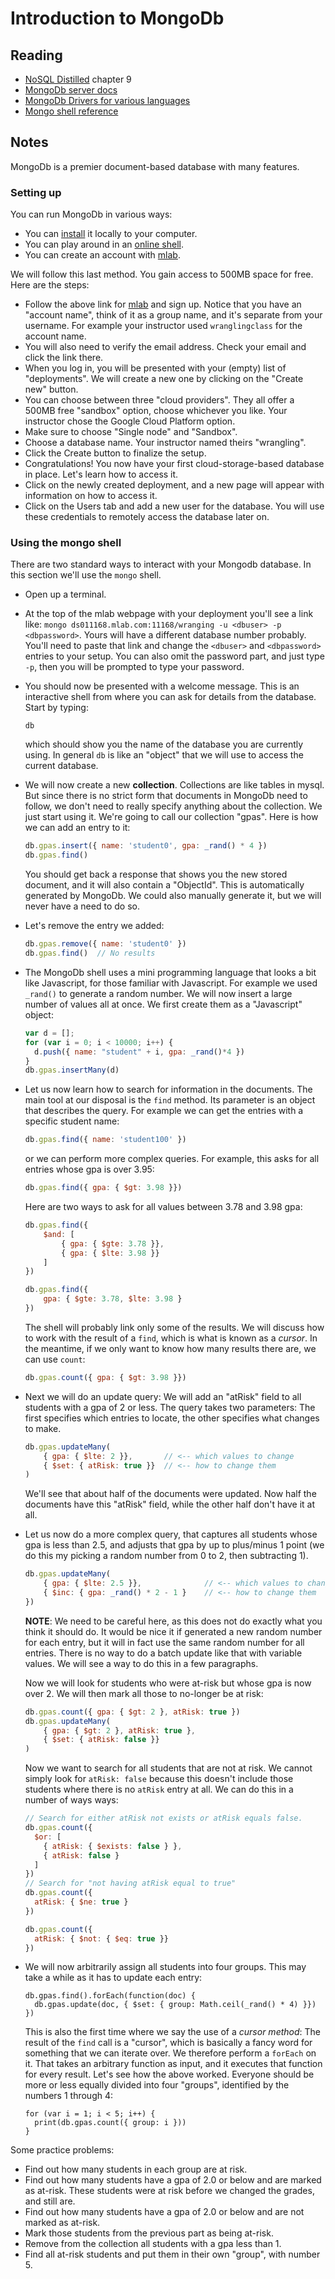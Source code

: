 # Introduction to MongoDb

## Reading

- [NoSQL Distilled](https://www.safaribooksonline.com/library/view/nosql-distilled-a/9780133036138/) chapter 9
- [MongoDb server docs](https://docs.mongodb.com/manual/)
- [MongoDb Drivers for various languages](https://docs.mongodb.com/ecosystem/drivers)
- [Mongo shell reference](https://docs.mongodb.com/manual/reference/method/)

## Notes

MongoDb is a premier document-based database with many features.

### Setting up

You can run MongoDb in various ways:

- You can [install](https://docs.mongodb.com/manual/installation/) it locally to your computer.
- You can play around in an [online shell](https://www.tutorialspoint.com/codingground.htm).
- You can create an account with [mlab](https://mlab.com).

We will follow this last method. You gain access to 500MB space for free. Here are the steps:

- Follow the above link for [mlab](https://mlab.com) and sign up. Notice that you have an "account name", think of it as a group name, and it's separate from your username. For example your instructor used `wranglingclass` for the account name.
- You will also need to verify the email address. Check your email and click the link there.
- When you log in, you will be presented with your (empty) list of "deployments". We will create a new one by clicking on the "Create new" button.
- You can choose between three "cloud providers". They all offer a 500MB free "sandbox" option, choose whichever you like. Your instructor chose the Google Cloud Platform option.
- Make sure to choose "Single node" and "Sandbox".
- Choose a database name. Your instructor named theirs "wrangling".
- Click the Create button to finalize the setup.
- Congratulations! You now have your first cloud-storage-based database in place. Let's learn how to access it.
- Click on the newly created deployment, and a new page will appear with information on how to access it.
- Click on the Users tab and add a new user for the database. You will use these credentials to remotely access the database later on.

### Using the mongo shell

There are two standard ways to interact with your Mongodb database. In this section we'll use the `mongo` shell.

- Open up a terminal.
- At the top of the mlab webpage with your deployment you'll see a link like: `mongo ds011168.mlab.com:11168/wranging -u <dbuser> -p <dbpassword>`. Yours will have a different database number probably. You'll need to paste that link and change the `<dbuser>` and `<dbpassword>` entries to your setup. You can also omit the password part, and just type `-p`, then you will be prompted to type your password.
- You should now be presented with a welcome message. This is an interactive shell from where you can ask for details from the database. Start by typing:
    ```
    db
    ```
    which should show you the name of the database you are currently using. In general `db` is like an "object" that we will use to access the current database.
- We will now create a new **collection**. Collections are like tables in mysql. But since there is no strict form that documents in MongoDb need to follow, we don't need to really specify anything about the collection. We just start using it. We're going to call our collection "gpas". Here is how we can add an entry to it:
    ```js
    db.gpas.insert({ name: 'student0', gpa: _rand() * 4 })
    db.gpas.find()
    ```
    You should get back a response that shows you the new stored document, and it will also contain a "ObjectId". This is automatically generated by MongoDb. We could also manually generate it, but we will never have a need to do so.
- Let's remove the entry we added:
    ```js
    db.gpas.remove({ name: 'student0' })
    db.gpas.find()  // No results
    ```
- The MongoDb shell uses a mini programming language that looks a bit like Javascript, for those familiar with Javascript. For example we used `_rand()` to generate a random number. We will now insert a large number of values all at once. We first create them as a "Javascript" object:
    ```js
    var d = [];
    for (var i = 0; i < 10000; i++) {
      d.push({ name: "student" + i, gpa: _rand()*4 })
    }
    db.gpas.insertMany(d)
    ```
- Let us now learn how to search for information in the documents. The main tool at our disposal is the `find` method. Its parameter is an object that describes the query. For example we can get the entries with a specific student name:
    ```js
    db.gpas.find({ name: 'student100' })
    ```
    or we can perform more complex queries. For example, this asks for all entries whose gpa is over 3.95:
    ```js
    db.gpas.find({ gpa: { $gt: 3.98 }})
    ```
    Here are two ways to ask for all values between 3.78 and 3.98 gpa:
    ```js
    db.gpas.find({
        $and: [
            { gpa: { $gte: 3.78 }},
            { gpa: { $lte: 3.98 }}
        ]
    })

    db.gpas.find({
        gpa: { $gte: 3.78, $lte: 3.98 }
    })
    ```
    The shell will probably link only some of the results. We will discuss how to work with the result of a `find`, which is what is known as a *cursor*. In the meantime, if we only want to know how many results there are, we can use `count`:
    ```js
    db.gpas.count({ gpa: { $gt: 3.98 }})
    ```
- Next we will do an update query: We will add an "atRisk" field to all students with a gpa of 2 or less. The query takes two parameters: The first specifies which entries to locate, the other specifies what changes to make.
    ```js
    db.gpas.updateMany(
        { gpa: { $lte: 2 }},       // <-- which values to change
        { $set: { atRisk: true }}  // <-- how to change them
    )
    ```
    We'll see that about half of the documents were updated. Now half the documents have this "atRisk" field, while the other half don't have it at all.
- Let us now do a more complex query, that captures all students whose gpa is less than 2.5, and adjusts that gpa by up to plus/minus 1 point (we do this my picking a random number from 0 to 2, then subtracting 1).
    ```js
    db.gpas.updateMany(
        { gpa: { $lte: 2.5 }},              // <-- which values to change
        { $inc: { gpa: _rand() * 2 - 1 }    // <-- how to change them
    })
    ```
    **NOTE**: We need to be careful here, as this does not do exactly what you think it should do. It would be nice it if generated a new random number for each entry, but it will in fact use the same random number for all entries. There is no way to do a batch update like that with variable values. We will see a way to do this in a few paragraphs.

    Now we will look for students who were at-risk but whose gpa is now over 2. We will then mark all those to no-longer be at risk:
    ```js
    db.gpas.count({ gpa: { $gt: 2 }, atRisk: true })
    db.gpas.updateMany(
        { gpa: { $gt: 2 }, atRisk: true },
        { $set: { atRisk: false }}
    )
    ```
    Now we want to search for all students that are not at risk. We cannot simply look for `atRisk: false` because this doesn't include those students where there is no `atRisk` entry at all. We can do this in a number of ways ways:
    ```js
    // Search for either atRisk not exists or atRisk equals false.
    db.gpas.count({
      $or: [
        { atRisk: { $exists: false } },
        { atRisk: false }
      ]
    })
    // Search for "not having atRisk equal to true"
    db.gpas.count({
      atRisk: { $ne: true }
    })

    db.gpas.count({
      atRisk: { $not: { $eq: true }}
    })
    ```
- We will now arbitrarily assign all students into four groups. This may take a while as it has to update each entry:
    ```true
    db.gpas.find().forEach(function(doc) {
      db.gpas.update(doc, { $set: { group: Math.ceil(_rand() * 4) }})
    })
    ```
    This is also the first time where we say the use of a *cursor method*: The result of the `find` call is a "cursor", which is basically a fancy word for something that we can iterate over. We therefore perform a `forEach` on it. That takes an arbitrary function as input, and it executes that function for every result. Let's see how the above worked. Everyone should be more or less equally divided into four "groups", identified by the numbers 1 through 4:
    ```true
    for (var i = 1; i < 5; i++) {
      print(db.gpas.count({ group: i }))
    }
    ```

Some practice problems:

- Find out how many students in each group are at risk.
- Find out how many students have a gpa of 2.0 or below and are marked as at-risk. These students were at risk before we changed the grades, and still are.
- Find out how many students have a gpa of 2.0 or below and are not marked as at-risk.
- Mark those students from the previous part as being at-risk.
- Remove from the collection all students with a gpa less than 1.
- Find all at-risk students and put them in their own "group", with number 5.
